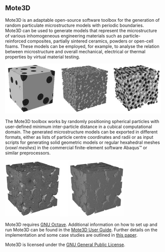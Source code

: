 ## Mote3D

Mote3D is an adaptable open-source software toolbox for the generation of random particulate 
microstructure models with periodic boundaries. Mote3D can be used to generate models 
that represent the microstructure of various inhomogeneous engineering materials such 
as particle-reinforced composites, partially sintered ceramics, powders or open-cell foams. 
These models can be employed, for example, to analyse the relation between microstructure and 
overall mechanical, electrical or thermal properties by virtual material testing.

![Exemplary microstructure models](docs/examples/microstructures.jpg "Exemplary microstructure models")

The Mote3D toolbox works by randomly positioning spherical particles with user-defined 
minimum inter-particle distance in a cubical computational domain. The generated 
microstructure models can be exported in different formats, either as lists of particle 
centre coordinates and radii or as input scripts for generating solid geometric models 
or regular hexahedral meshes (*voxel meshes*) in the commercial finite-element software
Abaqus&#8482; or similar preprocessors.

![Mesh options](docs/examples/meshes.jpg "Mesh options")

Mote3D requires [GNU Octave](http://www.gnu.org/software/octave/download.html). Additional
information on how to set up and run Mote3D can be found in the [Mote3D User Guide](docs/Mote3D%20User%20Guide.pdf). 
Further details on the implementation and some case studies are outlined in [this paper](https://doi.org/10.1088/1361-651X/aa629a).

Mote3D is licensed under the [GNU General Public License](LICENSE.txt).
